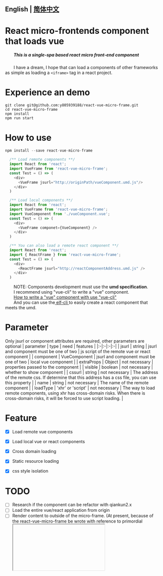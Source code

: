 ## English | [简体中文](./README-zh_CN.md)

# React micro-frontends component that loads vue
##### &emsp;&emsp;This is a single-spa based react micro front-end component
&emsp;&emsp;I have a dream, I hope that can load a components of other frameworks as simple as loading a ```<iframe>``` tag in a react project.
</br>

# Experience an demo
```
git clone git@github.com:y805939188/react-vue-micro-frame.git
cd react-vue-micro-frame
npm install
npm run start
```


# How to use
```js
npm install --save react-vue-micro-frame
```
```js
  /** Load remote components **/
  import React from 'react';
  import VueFrame from 'react-vue-micro-frame';
  const Test = () => (
    <div>
      <VueFrame jsurl="http://originPath/vueComponent.umd.js"/>
    </div>
  )
```
```js
  /** Load local components **/
  import React from 'react';
  import VueFrame from 'react-vue-micro-frame';
  import VueComponent from './vueComponent.vue';
  const Test = () => (
    <div>
      <VueFrame componet={VueComponent} />
    </div>
  )
```
```js
  /** You can also load a remote react component **/
  import React from 'react';
  import { ReactFrame } from 'react-vue-micro-frame';
  const Test = () => (
    <div>
      <ReactFrame jsurl="http://reactComponentAddress.umd.js" />
    </div>
  )
```
&emsp;&emsp;NOTE: Components development must use the **umd specification**.</br>
&emsp;&emsp;I recommend using "vue-cli" to write a "vue" component.
</br>
&emsp;&emsp;<a href="https://cli.vuejs.org/guide/build-targets.html#library" target="_blank">How to write a "vue" component with use "vue-cli"</a></br>
&emsp;&emsp;And you can use the<a href="https://github.com/y805939188/elf-cli" target="_blank"> elf-cli </a>to easily create a react component that meets the umd.
</br>

# Parameter
Only jsurl or component attributes are required, other parameters are optional
| parameter | type | need | features |
|:-|:-|:-|:-|
| jsurl | string | jsurl and component must be one of two | js script of the remote vue or react component |
| component | VueComponent | jsurl and component must be one of two | local vue component |
| extraProps | Object | not necessary | properties passed to the component |
| visible | boolean | not necessary | whether to show component |
| cssurl | string | not necessary | The address of the remote css. If determine that this address has a css file, you can use this property |
| name | string | not necessary | The name of the remote component |
| loadType | 'xhr' or 'script' | not necessary | The way to load remote components, using xhr has cross-domain risks. When there is cross-domain risks, it will be forced to use script loading. |

# Feature
- [x] Load remote vue components
- [x] Load local vue or react components
- [x] Cross domain loading
- [x] Static resource loading
- [x] css style isolation


# TODO
- [ ] Research if the component can be refactor with qiankun2.x
- [ ] Load the entire vue/react application from origin
- [ ] Render content to outside of the micro-frame. (At present, because of the react-vue-micro-frame be wrote with reference to primordial <iframe />, so the component can not render content to outside)
- [ ] design a pipeline to communication between the micro-frame and outside components. (This is necessary for scenarios with external using state management e.g. redux)

# Potential problem
1. The style isolation uses the shadow dom method, so temporarily does not support ie
2. Static resources only support resources that are loaded through the src attribute, such as image and other resources, without any processing. For resources like ttf, there may be cross-domain situations.
3. vue-cli will extract the css file separately by default, you can load the remote css through the cssurl property, or you can put the css into the js file by inline:
```js
/** vue-cli's vue.config.js */
module.exports = {
  css: {
    extract: false,
  },
}
```
4. Please try and mention more bugs, I will continue to improve. If it is convenient, please give a star by the way.
